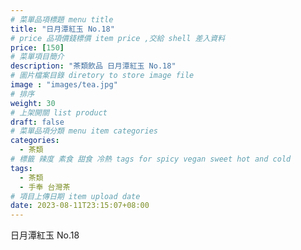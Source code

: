 ```yaml
---
# 菜單品項標題 menu title 
title: "日月潭紅玉 No.18"
# price 品項價錢標價 item price ,交給 shell 差入資料
price: [150] 
# 菜單項目簡介 
description: "茶類飲品 日月潭紅玉 No.18"
# 圖片檔案目錄 diretory to store image file
image : "images/tea.jpg"
# 排序
weight: 30 
# 上架開關 list product 
draft: false
# 菜單品項分類 menu item categories 
categories:
  - 茶類
# 標籤 辣度 素食 甜食 冷熱 tags for spicy vegan sweet hot and cold 
tags:
  - 茶類
  - 手奉 台灣茶
# 項目上傳日期 item upload date 
date: 2023-08-11T23:15:07+08:00
---
```


 日月潭紅玉 No.18
